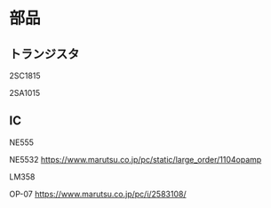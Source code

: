 # 部品
## トランジスタ
2SC1815

2SA1015

## IC
NE555

NE5532
https://www.marutsu.co.jp/pc/static/large_order/1104opamp

LM358

OP-07
https://www.marutsu.co.jp/pc/i/2583108/
